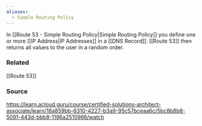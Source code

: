 ```yaml
---
aliases:
  - Simple Routing Policy
---
```

In [[Route 53 - Simple Routing Policy|Simple Routing Policy]] you define one or more [[IP Address|IP Addresses]] in a [[DNS Record]]. [[Route 53]] then returns all values to the user in a random order.

### Related
[[Route 53]]
### Source
https://learn.acloud.guru/course/certified-solutions-architect-associate/learn/18a859bb-6310-4227-b3a9-95c57bceaa6c/5bc8b8b8-5091-443d-bbb8-1196a2515966/watch